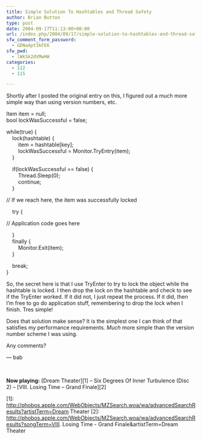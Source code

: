 ```yaml
---
title: Simple Solution To Hashtables and Thread Safety
author: Brian Button
type: post
date: 2004-09-17T11:13:00+00:00
url: /index.php/2004/09/17/simple-solution-to-hashtables-and-thread-safety/
sfw_comment_form_password:
  - GDNa4pt3kFE6
sfw_pwd:
  - lWkSk2dVMwHW
categories:
  - 112
  - 115

---
```

Shortly after I posted the original entry on this, I figured out a much more simple way than using version numbers, etc.

Item item = null;  
bool lockWasSuccessful = false;

while(true) {  
&nbsp;&nbsp;&nbsp; lock(hashtable) {  
&nbsp;&nbsp;&nbsp;&nbsp;&nbsp;&nbsp;&nbsp; item = hashtable[key];  
&nbsp;&nbsp;&nbsp;&nbsp;&nbsp;&nbsp;&nbsp; lockWasSuccessful = Monitor.TryEntry(item);  
&nbsp;&nbsp;&nbsp; }

&nbsp;&nbsp;&nbsp; if(lockWasSuccessful == false) {  
&nbsp;&nbsp;&nbsp;&nbsp;&nbsp;&nbsp;&nbsp; Thread.Sleep(0);  
&nbsp;&nbsp;&nbsp;&nbsp;&nbsp;&nbsp;&nbsp; continue;  
&nbsp;&nbsp;&nbsp; }

// If we reach here, the item was successfully locked

&nbsp;&nbsp;&nbsp; try {

// Application code goes here

&nbsp;&nbsp;&nbsp; }  
&nbsp;&nbsp;&nbsp; finally {  
&nbsp;&nbsp;&nbsp;&nbsp;&nbsp;&nbsp;&nbsp; Monitor.Exit(item);  
&nbsp;&nbsp;&nbsp; }

&nbsp;&nbsp;&nbsp; break;  
}

So, the secret here is that I use TryEnter to try to lock the object while the hashtable is locked. I then drop the lock on the hashtable and check to see if the TryEnter worked. If it did not, I just repeat the process. If it did, then I&#8217;m free to go do application stuff, remembering to drop the lock when I finish. Tres simple!

Does that solution make sense? It is the simplest one I can think of that satisfies my performance requirements. _Much_ more simple than the version number scheme I was using.

Any comments?

&#8212; bab

&nbsp;

**Now playing:** [Dream Theater][1] &#8211; Six Degrees Of Inner Turbulence (Disc 2) &#8211; [VIII. Losing Time &#8211; Grand Finale][2]

 [1]: http://phobos.apple.com/WebObjects/MZSearch.woa/wa/advancedSearchResults?artistTerm=Dream Theater
 [2]: http://phobos.apple.com/WebObjects/MZSearch.woa/wa/advancedSearchResults?songTerm=VIII. Losing Time - Grand Finale&artistTerm=Dream Theater